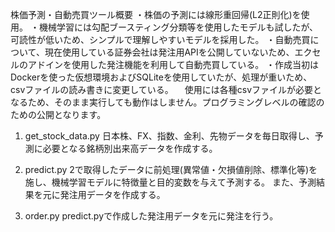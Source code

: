 株価予測・自動売買ツール概要
・株価の予測には線形重回帰(L2正則化)を使用。
・機械学習には勾配ブースティング分類等を使用したモデルも試したが、可読性が低いため、シンプルで理解しやすいモデルを採用した。
・自動売買について、現在使用している証券会社は発注用APIを公開していないため、エクセルのアドインを使用した発注機能を利用して自動売買している。
・作成当初はDockerを使った仮想環境およびSQLiteを使用していたが、処理が重いため、csvファイルの読み書きに変更している。
　使用には各種csvファイルが必要となるため、そのまま実行しても動作はしません。プログラミングレベルの確認のための公開となります。

1. get_stock_data.py
日本株、FX、指数、金利、先物データを毎日取得し、予測に必要となる銘柄別出来高データを作成する。

2. predict.py
2で取得したデータに前処理(異常値・欠損値削除、標準化等)を施し、機械学習モデルに特徴量と目的変数を与えて予測する。
また、予測結果を元に発注用データを作成する。

3. order.py
predict.pyで作成した発注用データを元に発注を行う。
